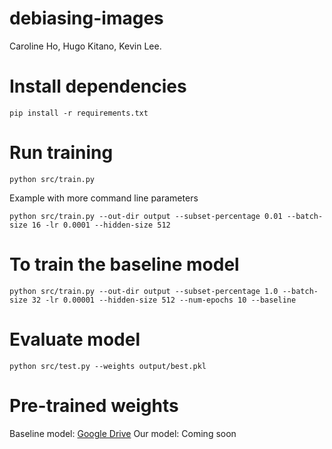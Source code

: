 # debiasing-images
Caroline Ho, Hugo Kitano, Kevin Lee.


# Install dependencies
```
pip install -r requirements.txt
```

# Run training
```
python src/train.py
```

Example with more command line parameters
```
python src/train.py --out-dir output --subset-percentage 0.01 --batch-size 16 -lr 0.0001 --hidden-size 512
```

# To train the baseline model
```
python src/train.py --out-dir output --subset-percentage 1.0 --batch-size 32 -lr 0.00001 --hidden-size 512 --num-epochs 10 --baseline
```


# Evaluate model
```
python src/test.py --weights output/best.pkl
```

# Pre-trained weights

Baseline model: [Google Drive](https://drive.google.com/file/d/1p-gH5-JYwBkVf7aObgdKWOwHgsBWxyo_/view?usp=sharing)
Our model: Coming soon
